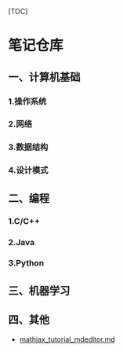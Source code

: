 [TOC]



# 笔记仓库

## 一、计算机基础

### 1.操作系统



### 2.网络



### 3.数据结构



### 4.设计模式



## 二、编程

### 1.C/C++



### 2.Java



### 3.Python



## 三、机器学习





## 四、其他

* [mathjax_tutorial_mdeditor.md](G:\Repository\Notes\Others\mathjax_tutorial_mdeditor.md)

  
